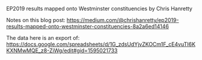 EP2019 results mapped onto Westminster constituencies by Chris Hanretty

Notes on this blog post:
https://medium.com/@chrishanretty/ep2019-results-mapped-onto-westminster-constituencies-8a2a6ed14146

The data here is an export of:
https://docs.google.com/spreadsheets/d/1G_zdsUdYjvZKOCm1F_cE4vuTI6KKXNMwMQE_z8-ZiWg/edit#gid=1595021733
